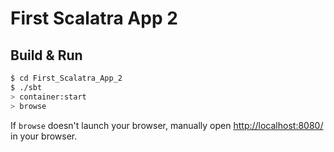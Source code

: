 # First Scalatra App 2 #

## Build & Run ##

```sh
$ cd First_Scalatra_App_2
$ ./sbt
> container:start
> browse
```

If `browse` doesn't launch your browser, manually open [http://localhost:8080/](http://localhost:8080/) in your browser.
